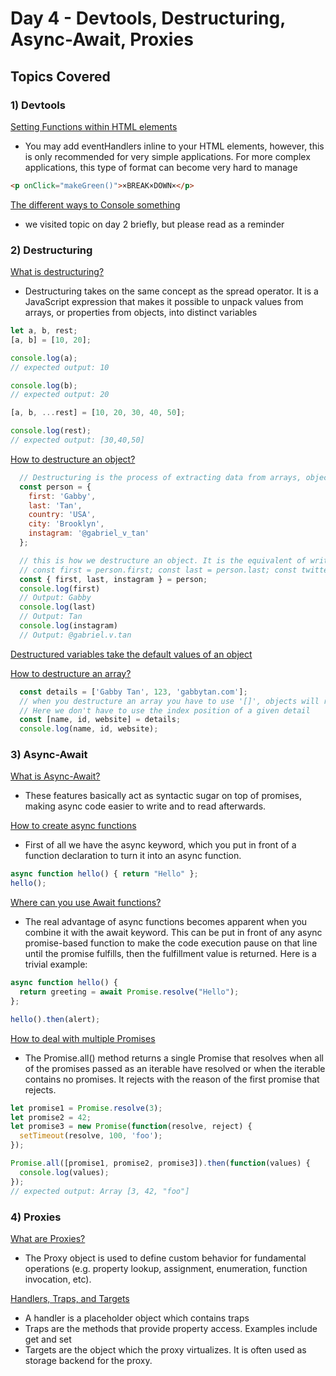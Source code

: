 # Day 4 - Devtools, Destructuring, Async-Await, Proxies 

## Topics Covered
### 1) Devtools
[Setting Functions within HTML elements](https://developer.mozilla.org/en-US/docs/Web/Guide/Events/Event_handlers)
- You may add eventHandlers inline to your HTML elements, however, this is only recommended for very simple applications. For more complex applications, this type of format can become very hard to manage
```HTML
<p onClick="makeGreen()">×BREAK×DOWN×</p>
```

[The different ways to Console something](https://developer.mozilla.org/en-US/docs/Web/API/console)
- we visited topic on day 2 briefly, but please read as a reminder

### 2) Destructuring
[What is destructuring?](https://developer.mozilla.org/en-US/docs/Web/JavaScript/Reference/Operators/Destructuring_assignment)
- Destructuring takes on the same concept as the spread operator. It is a JavaScript expression that makes it possible to unpack values from arrays, or properties from objects, into distinct variables
```javascript
let a, b, rest;
[a, b] = [10, 20];

console.log(a);
// expected output: 10

console.log(b);
// expected output: 20

[a, b, ...rest] = [10, 20, 30, 40, 50];

console.log(rest);
// expected output: [30,40,50]
```

[How to destructure an object?](https://developer.mozilla.org/en-US/docs/Web/JavaScript/Reference/Operators/Destructuring_assignment#Object_destructuring)
```javascript
  // Destructuring is the process of extracting data from arrays, object, and maps, and sets into their own variables
  const person = {
    first: 'Gabby',
    last: 'Tan',
    country: 'USA',
    city: 'Brooklyn',
    instagram: '@gabriel_v_tan'
  };

  // this is how we destructure an object. It is the equivalent of writing:
  // const first = person.first; const last = person.last; const twitter = person.twitter
  const { first, last, instagram } = person;
  console.log(first)
  // Output: Gabby
  console.log(last)
  // Output: Tan
  console.log(instagram)
  // Output: @gabriel.v.tan
```

[Destructured variables take the default values of an object](https://developer.mozilla.org/en-US/docs/Web/JavaScript/Reference/Operators/Destructuring_assignment#Default_values)

[How to destructure an array?](https://developer.mozilla.org/en-US/docs/Web/JavaScript/Reference/Operators/Destructuring_assignment#Array_destructuring)
```javascript
  const details = ['Gabby Tan', 123, 'gabbytan.com'];
  // when you destructure an array you have to use '[]', objects will require '{}'
  // Here we don't have to use the index position of a given detail 
  const [name, id, website] = details;
  console.log(name, id, website);

```


### 3) Async-Await
[What is Async-Await?](https://developer.mozilla.org/en-US/docs/Learn/JavaScript/Asynchronous/Async_await#The_basics_of_asyncawait)
- These features basically act as syntactic sugar on top of promises, making async code easier to write and to read afterwards. 

[How to create async functions](https://developer.mozilla.org/en-US/docs/Web/JavaScript/Reference/Statements/async_function)
- First of all we have the async keyword, which you put in front of a function declaration to turn it into an async function. 
```javascript
async function hello() { return "Hello" };
hello();
```

[Where can you use Await functions?](https://developer.mozilla.org/en-US/docs/Web/JavaScript/Reference/Operators/await)
- The real advantage of async functions becomes apparent when you combine it with the await keyword. This can be put in front of any async promise-based function to make the code execution pause on that line until the promise fulfills, then the fulfillment value is returned. Here is a trivial example:
```javascript
async function hello() {
  return greeting = await Promise.resolve("Hello");
};

hello().then(alert);
```

[How to deal with multiple Promises](https://developer.mozilla.org/en-US/docs/Web/JavaScript/Reference/Global_Objects/Promise/all)
- The Promise.all() method returns a single Promise that resolves when all of the promises passed as an iterable have resolved or when the iterable contains no promises. It rejects with the reason of the first promise that rejects.
```javascript
let promise1 = Promise.resolve(3);
let promise2 = 42;
let promise3 = new Promise(function(resolve, reject) {
  setTimeout(resolve, 100, 'foo');
});

Promise.all([promise1, promise2, promise3]).then(function(values) {
  console.log(values);
});
// expected output: Array [3, 42, "foo"]

```

### 4) Proxies 
[What are Proxies?](https://developer.mozilla.org/en-US/docs/Web/JavaScript/Reference/Global_Objects/Proxy)
- The Proxy object is used to define custom behavior for fundamental operations (e.g. property lookup, assignment, enumeration, function invocation, etc).

[Handlers, Traps, and Targets](https://developer.mozilla.org/en-US/docs/Web/JavaScript/Reference/Global_Objects/Proxy#Terminology)
- A handler is a placeholder object which contains traps
- Traps are the methods that provide property access. Examples include get and set 
- Targets are the object which the proxy virtualizes.  It is often used as storage backend for the proxy. 


